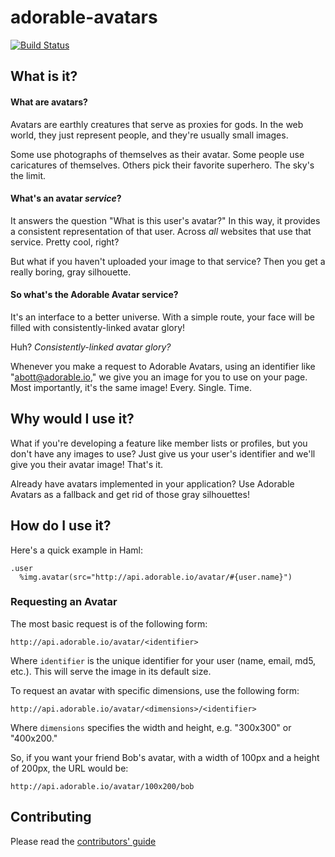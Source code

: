 # adorable-avatars
[![Build Status](https://travis-ci.org/adorableio/adorable-avatars.svg?branch=master)](https://travis-ci.org/adorableio/adorable-avatars)

## What is it?

#### What are avatars?
Avatars are earthly creatures that serve as proxies for gods.
In the web world, they just represent people, and they're usually small images. 

Some use photographs of themselves as their avatar. Some people use caricatures of themselves. Others pick their favorite superhero. The sky's the limit.

#### What's an avatar _service_?
It answers the question "What is this user's avatar?"
In this way, it provides a consistent representation of that user.
Across _all_ websites that use that service. Pretty cool, right?

But what if you haven't uploaded your image to that service?
Then you get a really boring, gray silhouette.

#### So what's the Adorable Avatar service?
It's an interface to a better universe. With a simple route, your face will be filled with consistently-linked avatar glory!

Huh? _Consistently-linked avatar glory?_

Whenever you make a request to Adorable Avatars, using an identifier like "abott@adorable.io," we give you an image for you to use on your page.
Most importantly, it's the same image! Every. Single. Time.

## Why would I use it?
What if you're developing a feature like member lists or profiles, but you don't have any images to use?
Just give us your user's identifier and we'll give you their avatar image!
That's it.

Already have avatars implemented in your application?
Use Adorable Avatars as a fallback and get rid of those gray silhouettes!

## How do I use it?
Here's a quick example in Haml:
```haml
.user
  %img.avatar(src="http://api.adorable.io/avatar/#{user.name}")
```

### Requesting an Avatar
The most basic request is of the following form:

    http://api.adorable.io/avatar/<identifier>

Where `identifier` is the unique identifier for your user (name, email, md5, etc.).
This will serve the image in its default size.

To request an avatar with specific dimensions, use the following form:

    http://api.adorable.io/avatar/<dimensions>/<identifier>

Where `dimensions` specifies the width and height, e.g. "300x300" or "400x200."

So, if you want your friend Bob's avatar, with a width of 100px and a height of 200px, the URL would be:

    http://api.adorable.io/avatar/100x200/bob

## Contributing

Please read the [contributors' guide](CONTRIBUTING.md)
